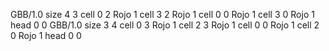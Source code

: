 <gs-board without-header> GBB/1.0
size 4 3
cell 0 2 Rojo 1 
cell 3 2 Rojo 1 
cell 0 0 Rojo 1 
cell 3 0 Rojo 1 
head 0 0
 </gs-board>
<gs-board without-header> GBB/1.0
size 3 4
cell 0 3 Rojo 1 
cell 2 3 Rojo 1 
cell 0 0 Rojo 1 
cell 2 0 Rojo 1 
head 0 0 </gs-board>